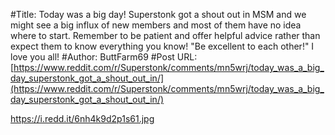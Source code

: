 #Title: Today was a big day! Superstonk got a shout out in MSM and we might see a big influx of new members and most of them have no idea where to start. Remember to be patient and offer helpful advice rather than expect them to know everything you know! "Be excellent to each other!" I love you all!
#Author: ButtFarm69
#Post URL: [https://www.reddit.com/r/Superstonk/comments/mn5wrj/today_was_a_big_day_superstonk_got_a_shout_out_in/](https://www.reddit.com/r/Superstonk/comments/mn5wrj/today_was_a_big_day_superstonk_got_a_shout_out_in/)


https://i.redd.it/6nh4k9d2p1s61.jpg